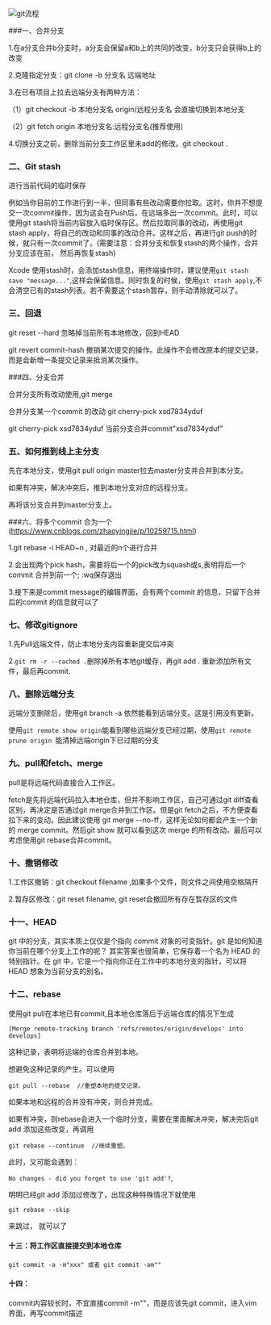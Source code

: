 ![git流程](/Users/fengbufang/Desktop/Blogs/Git/git流程.png)

###一、合并分支

1.在a分支合并b分支时，a分支会保留a和b上的共同的改变，b分支只会获得b上的改变

2.克隆指定分支：git clone -b 分支名 远端地址

3.在已有项目上拉去远端分支有两种方法：

（1）git checkout -b 本地分支名 origin/远程分支名     会直接切换到本地分支

（2）git fetch origin 本地分支名:远程分支名(推荐使用)

4.切换分支之前，删除当前分支工作区里未add的修改。git checkout .      

### 二、Git stash

进行当前代码的临时保存

例如当你目前的工作进行到一半，但同事有些改动需要你拉取。这时，你并不想提交一次commit操作，因为这会在Push后，在远端多出一次commit。此时，可以使用git stash将当前内容放入临时保存区。然后拉取同事的改动，再使用git stash apply，将自己的改动和同事的改动合并。这样之后，再进行git push的时候，就只有一次commit了。(需要注意：合并分支和恢复stash的两个操作，合并分支应该在前， 然后再恢复stash)

Xcode 使用stash时，会添加stash信息，用终端操作时，建议使用`git stash save "message..."`,这样会保留信息。同时恢复的时候，使用`git stash apply`,不会清空已有的stash列表。若不需要这个stash暂存，则手动清除就可以了。

### 三、回退

git reset --hard    忽略掉当前所有本地修改，回到HEAD

git revert commit-hash  撤销某次提交的操作。此操作不会修改原本的提交记录，而是会新增一条提交记录来抵消某次操作。



###四、分支合并

合并分支所有改动使用,git merge

合并分支某一个commit 的改动   git cherry-pick xsd7834yduf    

git cherry-pick xsd7834yduf    当前分支合并commit"xsd7834yduf"



### 五、如何推到线上主分支

先在本地分支，使用git pull origin master拉去master分支并合并到本分支。

如果有冲突，解决冲突后，推到本地分支对应的远程分支。

再将该分支合并到master分支上。



###六、将多个commit 合为一个
(https://www.cnblogs.com/zhaoyingjie/p/10259715.html)

1.git rebase -i HEAD~n     ,  对最近的n个进行合并

2.会出现两个pick hash，需要将后一个的pick改为squash或s,表明将后一个commit 合并到前一个; :wq保存退出

3.接下来是commit message的编辑界面，会有两个commit 的信息，只留下合并后的commit 的信息就可以了



### 七、修改gitignore

1.先Pull远端文件，防止本地分支内容重新提交后冲突

2.`git rm -r --cached .`删除掉所有本地git缓存，再git add . 重新添加所有文件，最后再commit.



### 八、删除远端分支

远端分支删除后，使用git branch -a 依然能看到远端分支。这是引用没有更新。

使用`git remote show origin`能看到哪些远端分支已经过期，使用`git remote prune origin `能清掉远端origin下已过期的分支



### 九、pull和fetch、merge

pull是将远端代码直接合入工作区。

fetch是先将远端代码拉入本地仓库，但并不影响工作区，自己可通过git diff查看区别，再决定是否通过git merge合并到工作区。但是git fetch之后，不方便查看拉下来的变动。因此建议使用 git merge --no-ff，这样无论如何都会产生一个新的 merge commit。然后git show <merge-commit-sha1> 就可以看到这次 merge 的所有改动。最后可以考虑使用git rebase合并commit。



### 十、撤销修改

1.工作区撤销：git checkout filename  ,如果多个文件，则文件之间使用空格隔开

2.暂存区修改：git reset filename, git reset会撤回所有存在暂存区的文件



### 十一、HEAD

git 中的分支，其实本质上仅仅是个指向 commit 对象的可变指针。git 是如何知道你当前在哪个分支上工作的呢？
 其实答案也很简单，它保存着一个名为 HEAD 的特别指针。在 git 中，它是一个指向你正在工作中的本地分支的指针，可以将 HEAD 想象为当前分支的别名。



### 十二、rebase

使用git pull在本地已有commit,且本地仓库落后于远端仓库的情况下生成

`[Merge remote-tracking branch 'refs/remotes/origin/develops' into develops]`

这种记录，表明将远端的仓库合并到本地。

想避免这种记录的产生。可以使用

```
git pull --rebase  //重塑本地的提交记录。
```

如果本地和远程的合并没有冲突，则合并完成。

如果有冲突，则rebase会进入一个临时分支，需要在里面解决冲突，解决完后git add 添加这些改变，再调用

``` 
git rebase --continue  //继续重塑。 
```

此时，又可能会遇到：

`No changes - did you forget to use 'git add'?`,

明明已经git add 添加过修改了，出现这种特殊情况下就使用

```
git rebase --skip
```

来跳过， 就可以了



#### 十三：将工作区直接提交到本地仓库

```
git commit -a -m"xxx" 或者 git commit -am""
```



#### 十四：

commit内容较长时，不宜直接commit -m""，而是应该先git commit，进入vim界面，再写commit描述